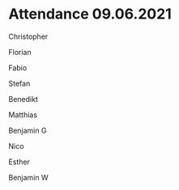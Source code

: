 # Attendance 09.06.2021

Christopher 

Florian

Fabio

Stefan

Benedikt

Matthias

Benjamin G

Nico

Esther 

Benjamin W
